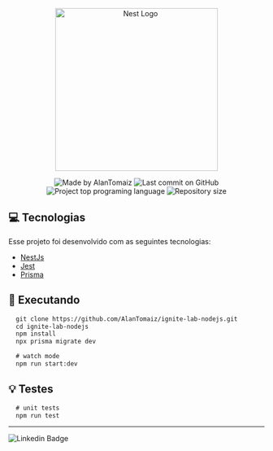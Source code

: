<p align="center">
  <a href="http://nestjs.com/" target="blank"><img src="https://nestjs.com/img/logo_text.svg" width="320" alt="Nest Logo" /></a>
</p>

<p align="center">
  <img alt="Made by AlanTomaiz" src="https://img.shields.io/badge/made%20by-alantomaiz-%20?color=e0234e">
  <img alt="Last commit on GitHub" src="https://img.shields.io/github/last-commit/alantomaiz/ignite-lab-nodejs?color=e0234e">
  <img alt="Project top programing language" src="https://img.shields.io/github/languages/top/alantomaiz/ignite-lab-nodejs?color=e0234e">
  <img alt="Repository size" src="https://img.shields.io/github/repo-size/alantomaiz/ignite-lab-nodejs?color=e0234e">
</p>

## 💻 Tecnologias

Esse projeto foi desenvolvido com as seguintes tecnologias:

- [NestJs](https://nestjs.com/)
- [Jest](https://jestjs.io/pt-BR/)
- [Prisma](https://docs.nestjs.com/recipes/prisma)

## 🚀 Executando

```cl
  git clone https://github.com/AlanTomaiz/ignite-lab-nodejs.git
  cd ignite-lab-nodejs
  npm install
  npx prisma migrate dev

  # watch mode
  npm run start:dev
```

## 💡 Testes

```cl
  # unit tests
  npm run test
```

---

![Linkedin Badge](https://img.shields.io/badge/-Alanderson%20Tomaiz-6633cc?style=flat-square&logo=Linkedin&logoColor=white&link=https://www.linkedin.com/in/alanderson-tomaiz-897238218/)
